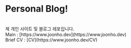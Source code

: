 # Personal Blog!

<br />
제 개인 사이트 및 블로그 레포입니다.
<br />
Main : [https://www.joonho.dev](https://www.joonho.dev)
<br />
Brief CV : [CV](https://www.joonho.dev/CV)
